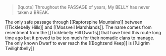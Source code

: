 > [!quote] Throughout the PASSAGE of years, My BELLY has never taken a BREAK.

The only safe passage through [[Raptorspine Mountains]] between [[Ticklebelly Hills]] and [[Mossveil Marshlands]]. The name comes from resentment from the [[Ticklebelly Hill Dwarfs]] that have tried this route long time ago but it proved to be too much for their nomadic clans to manage. The only known Dwarf to ever reach the [[Boghzend Keep]] is [[Ulgrim Twilightbelly]]